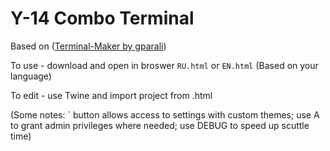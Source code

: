 # Y-14 Combo Terminal

Based on ([Terminal-Maker by gparali](https://github.com/gparali/Terminal-Maker))

To use - download and open in broswer `RU.html` or `EN.html` (Based on your language)

To edit - use Twine and import project from .html

(Some notes: ` button allows access to settings with custom themes; use A to grant admin privileges where needed; use DEBUG to speed up scuttle time)
